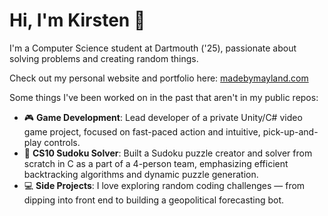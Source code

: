 # Hi, I'm Kirsten 👋

I'm a Computer Science student at Dartmouth ('25), passionate about solving problems and creating random things.

Check out my personal website and portfolio here: [madebymayland.com](https://madebymayland.com/)

Some things I've been worked on in the past that aren't in my public repos:
- 🎮 **Game Development**: Lead developer of a private Unity/C# video game project, focused on fast-paced action and intuitive, pick-up-and-play controls.
- 🧩 **CS10 Sudoku Solver**: Built a Sudoku puzzle creator and solver from scratch in C as a part of a 4-person team, emphasizing efficient backtracking algorithms and dynamic puzzle generation.
- 💻 **Side Projects**: I love exploring random coding challenges — from dipping into front end to building a geopolitical forecasting bot.
